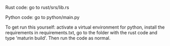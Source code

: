 Rust code: go to rust/srs/lib.rs

Python code: go to python/main.py

To get run this yourself: activate a virtual environment for python, install the requirements in requirements.txt, go to the folder with the rust code and type 'maturin build'. Then run the code as normal.